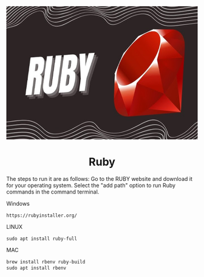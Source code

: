 <img src="Data/Ruby.jpg"  width="900" height="350" />
<h1 align="center" >Ruby</h1>

<p>The steps to run it are as follows:
Go to the RUBY website and download it for your operating system. Select the "add path" option to run Ruby commands in the command terminal.</p>

Windows
``` Web page
https://rubyinstaller.org/
```

LINUX
``` command terminal
sudo apt install ruby-full
```

MAC
``` command terminal
brew install rbenv ruby-build 
sudo apt install rbenv
```
